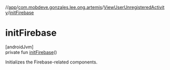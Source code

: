 //[app](../../../index.md)/[com.mobdeve.gonzales.lee.ong.artemis](../index.md)/[ViewUserUnregisteredActivity](index.md)/[initFirebase](init-firebase.md)

# initFirebase

[androidJvm]\
private fun [initFirebase](init-firebase.md)()

Initializes the Firebase-related components.
